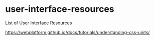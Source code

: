 # user-interface-resources
List of User Interface Resources

https://webplatform.github.io/docs/tutorials/understanding-css-units/

